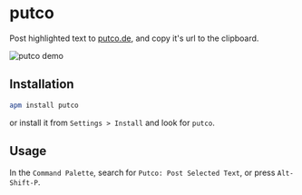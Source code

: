 # putco

Post highlighted text to [putco.de][1], and copy it's url to the clipboard.

![putco demo][2]


## Installation

```bash
apm install putco
```

or install it from `Settings > Install` and look for `putco`.


## Usage

In the `Command Palette`, search for `Putco: Post Selected Text`, or press
`Alt-Shift-P`.


[1]: http://putco.de/
[2]: https://cloud.githubusercontent.com/assets/1428598/15090296/550cfbf0-1456-11e6-860f-62e5c7d3f24b.gif
